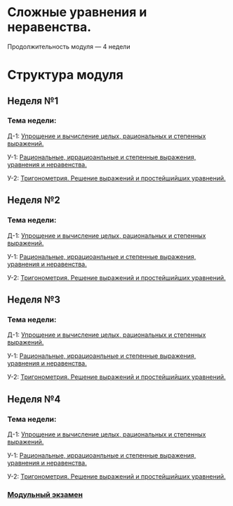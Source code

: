 # Сложные уравнения и неравенства.

Продолжительность модуля — 4 недели

# Структура модуля

## Неделя №1

### Тема недели: 

Д-1: [Упрощение и вычисление целых, рациональных и степенных выражений.](./components/homework/homework-1.md)

У-1: [Рациональныe, иррациоанльныe и степенныe выражения, уравнения и неравенства.](./components/class/class-1.md)

У-2: [Тригонометрия. Решение выражений и простейшийших уравнений.](./components/class/class-2.md)



## Неделя №2

### Тема недели: 

Д-1: [Упрощение и вычисление целых, рациональных и степенных выражений.](./components/homework/homework-1.md)

У-1: [Рациональныe, иррациоанльныe и степенныe выражения, уравнения и неравенства.](./components/class/class-1.md)

У-2: [Тригонометрия. Решение выражений и простейшийших уравнений.](./components/class/class-2.md)

## Неделя №3

### Тема недели: 

Д-1: [Упрощение и вычисление целых, рациональных и степенных выражений.](./components/homework/homework-1.md)

У-1: [Рациональныe, иррациоанльныe и степенныe выражения, уравнения и неравенства.](./components/class/class-1.md)

У-2: [Тригонометрия. Решение выражений и простейшийших уравнений.](./components/class/class-2.md)


## Неделя №4

### Тема недели: 

Д-1: [Упрощение и вычисление целых, рациональных и степенных выражений.](./components/homework/homework-1.md)

У-1: [Рациональныe, иррациоанльныe и степенныe выражения, уравнения и неравенства.](./components/class/class-1.md)

У-2: [Тригонометрия. Решение выражений и простейшийших уравнений.](./components/class/class-2.md)

### [Модульный экзамен ](./components/exam/exam-1.md)